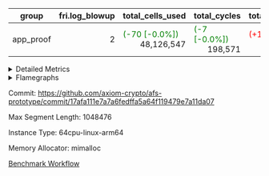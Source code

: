 | group | fri.log_blowup | total_cells_used | total_cycles | total_proof_time_ms |
| --- | --- | --- | --- | --- |
| app_proof | <div style='text-align: right'>2</div>  | <span style="color: green">(-70 [-0.0%])</span> <div style='text-align: right'>48,126,547</div>  | <span style="color: green">(-7 [-0.0%])</span> <div style='text-align: right'>198,571</div>  | <span style="color: red">(+10.0 [+0.3%])</span> <div style='text-align: right'>2,941.0</div>  |


<details>
<summary>Detailed Metrics</summary>

| air_name | cells | constraints | interactions | main_cols | quotient_deg | rows |
| --- | --- | --- | --- | --- | --- | --- |
| FibonacciAir | <div style='text-align: right'>32</div>  | <div style='text-align: right'>5</div>  |  | <div style='text-align: right'>2</div>  | <div style='text-align: right'>1</div>  | <div style='text-align: right'>16</div>  |
| ProgramAir |  | <div style='text-align: right'>4</div>  | <div style='text-align: right'>1</div>  |  | <div style='text-align: right'>1</div>  |  |
| VmConnectorAir |  | <div style='text-align: right'>8</div>  | <div style='text-align: right'>3</div>  |  | <div style='text-align: right'>4</div>  |  |
| PersistentBoundaryAir<8> |  | <div style='text-align: right'>5</div>  | <div style='text-align: right'>3</div>  |  | <div style='text-align: right'>4</div>  |  |
| MemoryMerkleAir<8> |  | <div style='text-align: right'>38</div>  | <div style='text-align: right'>4</div>  |  | <div style='text-align: right'>4</div>  |  |
| AccessAdapterAir<2> |  | <div style='text-align: right'>12</div>  | <div style='text-align: right'>5</div>  |  | <div style='text-align: right'>4</div>  |  |
| AccessAdapterAir<4> |  | <div style='text-align: right'>12</div>  | <div style='text-align: right'>5</div>  |  | <div style='text-align: right'>4</div>  |  |
| AccessAdapterAir<8> |  | <div style='text-align: right'>12</div>  | <div style='text-align: right'>5</div>  |  | <div style='text-align: right'>4</div>  |  |
| Poseidon2VmAir<BabyBearParameters> |  | <div style='text-align: right'>517</div>  | <div style='text-align: right'>32</div>  |  | <div style='text-align: right'>4</div>  |  |
| FriReducedOpeningAir |  | <div style='text-align: right'>59</div>  | <div style='text-align: right'>35</div>  |  | <div style='text-align: right'>4</div>  |  |
| VmAirWrapper<NativeVectorizedAdapterAir<4>, FieldExtensionCoreAir> |  | <div style='text-align: right'>23</div>  | <div style='text-align: right'>15</div>  |  | <div style='text-align: right'>4</div>  |  |
| VmAirWrapper<NativeAdapterAir<2, 1>, FieldArithmeticCoreAir> |  | <div style='text-align: right'>23</div>  | <div style='text-align: right'>15</div>  |  | <div style='text-align: right'>4</div>  |  |
| VmAirWrapper<JalNativeAdapterAir, JalCoreAir> |  | <div style='text-align: right'>6</div>  | <div style='text-align: right'>7</div>  |  | <div style='text-align: right'>4</div>  |  |
| VmAirWrapper<BranchNativeAdapterAir, BranchEqualCoreAir<1> |  | <div style='text-align: right'>23</div>  | <div style='text-align: right'>11</div>  |  | <div style='text-align: right'>2</div>  |  |
| VmAirWrapper<NativeLoadStoreAdapterAir<1>, NativeLoadStoreCoreAir<1> |  | <div style='text-align: right'>31</div>  | <div style='text-align: right'>19</div>  |  | <div style='text-align: right'>4</div>  |  |
| PhantomAir |  | <div style='text-align: right'>4</div>  | <div style='text-align: right'>3</div>  |  | <div style='text-align: right'>4</div>  |  |
| VariableRangeCheckerAir |  | <div style='text-align: right'>4</div>  | <div style='text-align: right'>1</div>  |  | <div style='text-align: right'>1</div>  |  |

| commit_exe_time_ms | execute_and_trace_gen_time_ms | execute_time_ms | fri.log_blowup | keygen_time_ms | stark_prove_excluding_trace_time_ms | total_cells | verify_program_compile_ms |
| --- | --- | --- | --- | --- | --- | --- | --- |
| <span style="color: red">(+4.0 [+57.1%])</span> <div style='text-align: right'>11.0</div>  | <span style="color: red">(+14.0 [+0.8%])</span> <div style='text-align: right'>1,718.0</div>  | <span style="color: red">(+9.0 [+1.5%])</span> <div style='text-align: right'>621.0</div>  | <div style='text-align: right'>2</div>  | <span style="color: red">(+5.0 [+1.5%])</span> <div style='text-align: right'>349.0</div>  | <span style="color: green">(-1.0 [-9.1%])</span> <div style='text-align: right'>10.0</div>  | <div style='text-align: right'>32</div>  | <span style="color: green">(-1.0 [-6.2%])</span> <div style='text-align: right'>15.0</div>  |

| group | segment | stark_prove_excluding_trace_time_ms | total_cells | total_cells_used | total_cycles | trace_gen_time_ms |
| --- | --- | --- | --- | --- | --- | --- |
| app_proof | 0 | <span style="color: red">(+10.0 [+0.3%])</span> <div style='text-align: right'>2,941.0</div>  | <div style='text-align: right'>107,769,880</div>  | <span style="color: green">(-70 [-0.0%])</span> <div style='text-align: right'>48,126,547</div>  | <span style="color: green">(-7 [-0.0%])</span> <div style='text-align: right'>198,571</div>  | <span style="color: green">(-3.0 [-0.3%])</span> <div style='text-align: right'>1,073.0</div>  |

| group | chip_name | segment | rows_used |
| --- | --- | --- | --- |
| app_proof | ProgramChip | 0 | <div style='text-align: right'>16,317</div>  |
| app_proof | VmConnectorAir | 0 | <div style='text-align: right'>2</div>  |
| app_proof | Boundary | 0 | <div style='text-align: right'>22,770</div>  |
| app_proof | Merkle | 0 | <div style='text-align: right'>43,900</div>  |
| app_proof | AccessAdapter<2> | 0 | <div style='text-align: right'>58,156</div>  |
| app_proof | AccessAdapter<4> | 0 | <div style='text-align: right'>35,778</div>  |
| app_proof | AccessAdapter<8> | 0 | <div style='text-align: right'>23,300</div>  |
| app_proof | Poseidon2VmAir<BabyBearParameters> | 0 | <div style='text-align: right'>66,670</div>  |
| app_proof | FriReducedOpeningAir | 0 | <div style='text-align: right'>336</div>  |
| app_proof | <NativeVectorizedAdapterAir<4>,FieldExtensionCoreAir> | 0 | <div style='text-align: right'>2,186</div>  |
| app_proof | <NativeAdapterAir<2, 1>,FieldArithmeticCoreAir> | 0 | <div style='text-align: right'>68,144</div>  |
| app_proof | <JalNativeAdapterAir,JalCoreAir> | 0 | <span style="color: green">(-7 [-0.1%])</span> <div style='text-align: right'>5,093</div>  |
| app_proof | <BranchNativeAdapterAir,BranchEqualCoreAir<1>> | 0 | <div style='text-align: right'>30,558</div>  |
| app_proof | <NativeLoadStoreAdapterAir<1>,NativeLoadStoreCoreAir<1>> | 0 | <div style='text-align: right'>85,891</div>  |
| app_proof | PhantomAir | 0 | <div style='text-align: right'>5,216</div>  |
| app_proof | VariableRangeCheckerAir | 0 | <div style='text-align: right'>262,144</div>  |

| group | dsl_ir | opcode | segment | frequency |
| --- | --- | --- | --- | --- |
| app_proof |  | ADD | 0 | <div style='text-align: right'>54,984</div>  |
| app_proof |  | BBE4DIV | 0 | <div style='text-align: right'>297</div>  |
| app_proof |  | BBE4MUL | 0 | <div style='text-align: right'>891</div>  |
| app_proof |  | BEQ | 0 | <div style='text-align: right'>1,418</div>  |
| app_proof |  | BNE | 0 | <div style='text-align: right'>29,140</div>  |
| app_proof |  | COMP_POS2 | 0 | <div style='text-align: right'>1,092</div>  |
| app_proof |  | DIV | 0 | <div style='text-align: right'>3</div>  |
| app_proof |  | FE4ADD | 0 | <div style='text-align: right'>492</div>  |
| app_proof |  | FE4SUB | 0 | <div style='text-align: right'>506</div>  |
| app_proof |  | FRI_REDUCED_OPENING | 0 | <div style='text-align: right'>126</div>  |
| app_proof |  | JAL | 0 | <span style="color: green">(-7 [-0.1%])</span> <div style='text-align: right'>5,093</div>  |
| app_proof |  | LOADW | 0 | <div style='text-align: right'>18,438</div>  |
| app_proof |  | LOADW2 | 0 | <div style='text-align: right'>14,569</div>  |
| app_proof |  | MUL | 0 | <div style='text-align: right'>9,857</div>  |
| app_proof |  | PERM_POS2 | 0 | <div style='text-align: right'>265</div>  |
| app_proof |  | PHANTOM | 0 | <div style='text-align: right'>5,216</div>  |
| app_proof |  | SHINTW | 0 | <div style='text-align: right'>13,651</div>  |
| app_proof |  | STOREW | 0 | <div style='text-align: right'>30,347</div>  |
| app_proof |  | STOREW2 | 0 | <div style='text-align: right'>8,886</div>  |
| app_proof |  | SUB | 0 | <div style='text-align: right'>3,300</div>  |

| group | air_name | dsl_ir | opcode | segment | cells_used |
| --- | --- | --- | --- | --- | --- |
| app_proof | <NativeAdapterAir<2, 1>,FieldArithmeticCoreAir> |  | ADD | 0 | <div style='text-align: right'>1,649,520</div>  |
| app_proof | AccessAdapter<2> |  | ADD | 0 | <div style='text-align: right'>12,793</div>  |
| app_proof | AccessAdapter<4> |  | ADD | 0 | <div style='text-align: right'>7,722</div>  |
| app_proof | AccessAdapter<8> |  | ADD | 0 | <div style='text-align: right'>731</div>  |
| app_proof | Boundary |  | ADD | 0 | <div style='text-align: right'>1,720</div>  |
| app_proof | Merkle |  | ADD | 0 | <div style='text-align: right'>2,752</div>  |
| app_proof | <NativeVectorizedAdapterAir<4>,FieldExtensionCoreAir> |  | BBE4DIV | 0 | <div style='text-align: right'>11,880</div>  |
| app_proof | AccessAdapter<2> |  | BBE4DIV | 0 | <div style='text-align: right'>2,904</div>  |
| app_proof | AccessAdapter<4> |  | BBE4DIV | 0 | <div style='text-align: right'>1,716</div>  |
| app_proof | <NativeVectorizedAdapterAir<4>,FieldExtensionCoreAir> |  | BBE4MUL | 0 | <div style='text-align: right'>35,640</div>  |
| app_proof | AccessAdapter<2> |  | BBE4MUL | 0 | <div style='text-align: right'>14,982</div>  |
| app_proof | AccessAdapter<4> |  | BBE4MUL | 0 | <div style='text-align: right'>8,853</div>  |
| app_proof | <BranchNativeAdapterAir,BranchEqualCoreAir<1>> |  | BEQ | 0 | <div style='text-align: right'>32,614</div>  |
| app_proof | <BranchNativeAdapterAir,BranchEqualCoreAir<1>> |  | BNE | 0 | <div style='text-align: right'>670,220</div>  |
| app_proof | AccessAdapter<2> |  | BNE | 0 | <div style='text-align: right'>946</div>  |
| app_proof | AccessAdapter<4> |  | BNE | 0 | <div style='text-align: right'>559</div>  |
| app_proof | AccessAdapter<2> |  | COMP_POS2 | 0 | <div style='text-align: right'>48,048</div>  |
| app_proof | AccessAdapter<4> |  | COMP_POS2 | 0 | <div style='text-align: right'>28,392</div>  |
| app_proof | AccessAdapter<8> |  | COMP_POS2 | 0 | <div style='text-align: right'>18,564</div>  |
| app_proof | Poseidon2VmAir<BabyBearParameters> |  | COMP_POS2 | 0 | <div style='text-align: right'>610,428</div>  |
| app_proof | <NativeAdapterAir<2, 1>,FieldArithmeticCoreAir> |  | DIV | 0 | <div style='text-align: right'>90</div>  |
| app_proof | <NativeVectorizedAdapterAir<4>,FieldExtensionCoreAir> |  | FE4ADD | 0 | <div style='text-align: right'>19,680</div>  |
| app_proof | AccessAdapter<2> |  | FE4ADD | 0 | <div style='text-align: right'>10,450</div>  |
| app_proof | AccessAdapter<4> |  | FE4ADD | 0 | <div style='text-align: right'>6,175</div>  |
| app_proof | <NativeVectorizedAdapterAir<4>,FieldExtensionCoreAir> |  | FE4SUB | 0 | <div style='text-align: right'>20,240</div>  |
| app_proof | AccessAdapter<2> |  | FE4SUB | 0 | <div style='text-align: right'>18,546</div>  |
| app_proof | AccessAdapter<4> |  | FE4SUB | 0 | <div style='text-align: right'>10,959</div>  |
| app_proof | AccessAdapter<2> |  | FRI_REDUCED_OPENING | 0 | <div style='text-align: right'>2,024</div>  |
| app_proof | AccessAdapter<4> |  | FRI_REDUCED_OPENING | 0 | <div style='text-align: right'>1,196</div>  |
| app_proof | FriReducedOpeningAir |  | FRI_REDUCED_OPENING | 0 | <div style='text-align: right'>21,504</div>  |
| app_proof | <JalNativeAdapterAir,JalCoreAir> |  | JAL | 0 | <span style="color: green">(-70 [-0.1%])</span> <div style='text-align: right'>50,930</div>  |
| app_proof | AccessAdapter<2> |  | JAL | 0 | <div style='text-align: right'>11</div>  |
| app_proof | AccessAdapter<4> |  | JAL | 0 | <div style='text-align: right'>13</div>  |
| app_proof | <NativeLoadStoreAdapterAir<1>,NativeLoadStoreCoreAir<1>> |  | LOADW | 0 | <div style='text-align: right'>755,958</div>  |
| app_proof | AccessAdapter<2> |  | LOADW | 0 | <div style='text-align: right'>29,062</div>  |
| app_proof | AccessAdapter<4> |  | LOADW | 0 | <div style='text-align: right'>20,566</div>  |
| app_proof | AccessAdapter<8> |  | LOADW | 0 | <div style='text-align: right'>16,133</div>  |
| app_proof | Boundary |  | LOADW | 0 | <div style='text-align: right'>27,880</div>  |
| app_proof | Merkle |  | LOADW | 0 | <div style='text-align: right'>44,416</div>  |
| app_proof | <NativeLoadStoreAdapterAir<1>,NativeLoadStoreCoreAir<1>> |  | LOADW2 | 0 | <div style='text-align: right'>597,329</div>  |
| app_proof | AccessAdapter<2> |  | LOADW2 | 0 | <div style='text-align: right'>13,288</div>  |
| app_proof | AccessAdapter<4> |  | LOADW2 | 0 | <div style='text-align: right'>7,969</div>  |
| app_proof | AccessAdapter<8> |  | LOADW2 | 0 | <div style='text-align: right'>1,003</div>  |
| app_proof | Boundary |  | LOADW2 | 0 | <div style='text-align: right'>1,880</div>  |
| app_proof | Merkle |  | LOADW2 | 0 | <div style='text-align: right'>2,880</div>  |
| app_proof | <NativeAdapterAir<2, 1>,FieldArithmeticCoreAir> |  | MUL | 0 | <div style='text-align: right'>295,710</div>  |
| app_proof | AccessAdapter<2> |  | MUL | 0 | <div style='text-align: right'>11,110</div>  |
| app_proof | AccessAdapter<4> |  | MUL | 0 | <div style='text-align: right'>10,647</div>  |
| app_proof | AccessAdapter<8> |  | MUL | 0 | <div style='text-align: right'>10,982</div>  |
| app_proof | Boundary |  | MUL | 0 | <div style='text-align: right'>25,840</div>  |
| app_proof | Merkle |  | MUL | 0 | <div style='text-align: right'>41,152</div>  |
| app_proof | AccessAdapter<2> |  | PERM_POS2 | 0 | <div style='text-align: right'>22,770</div>  |
| app_proof | AccessAdapter<4> |  | PERM_POS2 | 0 | <div style='text-align: right'>13,455</div>  |
| app_proof | AccessAdapter<8> |  | PERM_POS2 | 0 | <div style='text-align: right'>8,806</div>  |
| app_proof | Poseidon2VmAir<BabyBearParameters> |  | PERM_POS2 | 0 | <div style='text-align: right'>148,135</div>  |
| app_proof | PhantomAir |  | PHANTOM | 0 | <div style='text-align: right'>31,296</div>  |
| app_proof | <NativeLoadStoreAdapterAir<1>,NativeLoadStoreCoreAir<1>> |  | SHINTW | 0 | <div style='text-align: right'>559,691</div>  |
| app_proof | AccessAdapter<2> |  | SHINTW | 0 | <div style='text-align: right'>89,463</div>  |
| app_proof | AccessAdapter<4> |  | SHINTW | 0 | <div style='text-align: right'>69,849</div>  |
| app_proof | AccessAdapter<8> |  | SHINTW | 0 | <div style='text-align: right'>69,683</div>  |
| app_proof | Boundary |  | SHINTW | 0 | <div style='text-align: right'>163,960</div>  |
| app_proof | Merkle |  | SHINTW | 0 | <div style='text-align: right'>582,720</div>  |
| app_proof | <NativeLoadStoreAdapterAir<1>,NativeLoadStoreCoreAir<1>> |  | STOREW | 0 | <div style='text-align: right'>1,244,227</div>  |
| app_proof | AccessAdapter<2> |  | STOREW | 0 | <div style='text-align: right'>108,614</div>  |
| app_proof | AccessAdapter<4> |  | STOREW | 0 | <div style='text-align: right'>70,226</div>  |
| app_proof | AccessAdapter<8> |  | STOREW | 0 | <div style='text-align: right'>55,845</div>  |
| app_proof | Boundary |  | STOREW | 0 | <div style='text-align: right'>131,400</div>  |
| app_proof | Merkle |  | STOREW | 0 | <div style='text-align: right'>558,720</div>  |
| app_proof | <NativeLoadStoreAdapterAir<1>,NativeLoadStoreCoreAir<1>> |  | STOREW2 | 0 | <div style='text-align: right'>364,326</div>  |
| app_proof | AccessAdapter<2> |  | STOREW2 | 0 | <div style='text-align: right'>38,236</div>  |
| app_proof | AccessAdapter<4> |  | STOREW2 | 0 | <div style='text-align: right'>26,481</div>  |
| app_proof | AccessAdapter<8> |  | STOREW2 | 0 | <div style='text-align: right'>21,692</div>  |
| app_proof | Boundary |  | STOREW2 | 0 | <div style='text-align: right'>51,000</div>  |
| app_proof | Merkle |  | STOREW2 | 0 | <div style='text-align: right'>89,344</div>  |
| app_proof | <NativeAdapterAir<2, 1>,FieldArithmeticCoreAir> |  | SUB | 0 | <div style='text-align: right'>99,000</div>  |
| app_proof | AccessAdapter<2> |  | SUB | 0 | <div style='text-align: right'>16,335</div>  |
| app_proof | AccessAdapter<4> |  | SUB | 0 | <div style='text-align: right'>18,525</div>  |
| app_proof | AccessAdapter<8> |  | SUB | 0 | <div style='text-align: right'>21,981</div>  |
| app_proof | Boundary |  | SUB | 0 | <div style='text-align: right'>51,720</div>  |
| app_proof | Merkle |  | SUB | 0 | <div style='text-align: right'>82,752</div>  |

| group | execute_time_ms | fri.log_blowup | num_segments | total_cells_used | total_cycles | total_proof_time_ms |
| --- | --- | --- | --- | --- | --- | --- |
| app_proof | <span style="color: green">(-9.0 [-1.5%])</span> <div style='text-align: right'>575.0</div>  | <div style='text-align: right'>2</div>  | <div style='text-align: right'>1</div>  | <span style="color: green">(-70 [-0.0%])</span> <div style='text-align: right'>48,126,547</div>  | <span style="color: green">(-7 [-0.0%])</span> <div style='text-align: right'>198,571</div>  | <span style="color: red">(+10.0 [+0.3%])</span> <div style='text-align: right'>2,941.0</div>  |

| group | air_name | segment | cells | main_cols | perm_cols | prep_cols | rows |
| --- | --- | --- | --- | --- | --- | --- | --- |
| app_proof | ProgramAir | 0 | <div style='text-align: right'>294,912</div>  | <div style='text-align: right'>10</div>  | <div style='text-align: right'>8</div>  |  | <div style='text-align: right'>16,384</div>  |
| app_proof | VmConnectorAir | 0 | <div style='text-align: right'>24</div>  | <div style='text-align: right'>4</div>  | <div style='text-align: right'>8</div>  | <div style='text-align: right'>1</div>  | <div style='text-align: right'>2</div>  |
| app_proof | PersistentBoundaryAir<8> | 0 | <div style='text-align: right'>917,504</div>  | <div style='text-align: right'>20</div>  | <div style='text-align: right'>8</div>  |  | <div style='text-align: right'>32,768</div>  |
| app_proof | MemoryMerkleAir<8> | 0 | <div style='text-align: right'>2,883,584</div>  | <div style='text-align: right'>32</div>  | <div style='text-align: right'>12</div>  |  | <div style='text-align: right'>65,536</div>  |
| app_proof | AccessAdapterAir<2> | 0 | <div style='text-align: right'>1,769,472</div>  | <div style='text-align: right'>11</div>  | <div style='text-align: right'>16</div>  |  | <div style='text-align: right'>65,536</div>  |
| app_proof | AccessAdapterAir<4> | 0 | <div style='text-align: right'>1,900,544</div>  | <div style='text-align: right'>13</div>  | <div style='text-align: right'>16</div>  |  | <div style='text-align: right'>65,536</div>  |
| app_proof | AccessAdapterAir<8> | 0 | <div style='text-align: right'>1,081,344</div>  | <div style='text-align: right'>17</div>  | <div style='text-align: right'>16</div>  |  | <div style='text-align: right'>32,768</div>  |
| app_proof | Poseidon2VmAir<BabyBearParameters> | 0 | <div style='text-align: right'>77,987,840</div>  | <div style='text-align: right'>559</div>  | <div style='text-align: right'>36</div>  |  | <div style='text-align: right'>131,072</div>  |
| app_proof | FriReducedOpeningAir | 0 | <div style='text-align: right'>71,680</div>  | <div style='text-align: right'>64</div>  | <div style='text-align: right'>76</div>  |  | <div style='text-align: right'>512</div>  |
| app_proof | VmAirWrapper<NativeVectorizedAdapterAir<4>, FieldExtensionCoreAir> | 0 | <div style='text-align: right'>245,760</div>  | <div style='text-align: right'>40</div>  | <div style='text-align: right'>20</div>  |  | <div style='text-align: right'>4,096</div>  |
| app_proof | VmAirWrapper<NativeAdapterAir<2, 1>, FieldArithmeticCoreAir> | 0 | <div style='text-align: right'>6,553,600</div>  | <div style='text-align: right'>30</div>  | <div style='text-align: right'>20</div>  |  | <div style='text-align: right'>131,072</div>  |
| app_proof | VmAirWrapper<JalNativeAdapterAir, JalCoreAir> | 0 | <div style='text-align: right'>180,224</div>  | <div style='text-align: right'>10</div>  | <div style='text-align: right'>12</div>  |  | <div style='text-align: right'>8,192</div>  |
| app_proof | VmAirWrapper<BranchNativeAdapterAir, BranchEqualCoreAir<1> | 0 | <div style='text-align: right'>1,671,168</div>  | <div style='text-align: right'>23</div>  | <div style='text-align: right'>28</div>  |  | <div style='text-align: right'>32,768</div>  |
| app_proof | VmAirWrapper<NativeLoadStoreAdapterAir<1>, NativeLoadStoreCoreAir<1> | 0 | <div style='text-align: right'>8,519,680</div>  | <div style='text-align: right'>41</div>  | <div style='text-align: right'>24</div>  |  | <div style='text-align: right'>131,072</div>  |
| app_proof | PhantomAir | 0 | <div style='text-align: right'>114,688</div>  | <div style='text-align: right'>6</div>  | <div style='text-align: right'>8</div>  |  | <div style='text-align: right'>8,192</div>  |
| app_proof | VariableRangeCheckerAir | 0 | <div style='text-align: right'>2,359,296</div>  | <div style='text-align: right'>1</div>  | <div style='text-align: right'>8</div>  | <div style='text-align: right'>2</div>  | <div style='text-align: right'>262,144</div>  |

| segment | trace_gen_time_ms |
| --- | --- |
| 0 | <span style="color: red">(+6.0 [+0.6%])</span> <div style='text-align: right'>1,096.0</div>  |

</details>



<details>
<summary>Flamegraphs</summary>

[![](https://axiom-public-data-sandbox-us-east-1.s3.us-east-1.amazonaws.com/benchmark/github/flamegraphs/17afa111e7a7a6fedffa5a64f119479e7a11da07/verify_fibair-2-2-1048476-64cpu-linux-arm64-mimalloc-app_proof.dsl_ir.opcode.air_name.cells_used.reverse.svg)](https://axiom-public-data-sandbox-us-east-1.s3.us-east-1.amazonaws.com/benchmark/github/flamegraphs/17afa111e7a7a6fedffa5a64f119479e7a11da07/verify_fibair-2-2-1048476-64cpu-linux-arm64-mimalloc-app_proof.dsl_ir.opcode.air_name.cells_used.reverse.svg)
[![](https://axiom-public-data-sandbox-us-east-1.s3.us-east-1.amazonaws.com/benchmark/github/flamegraphs/17afa111e7a7a6fedffa5a64f119479e7a11da07/verify_fibair-2-2-1048476-64cpu-linux-arm64-mimalloc-app_proof.dsl_ir.opcode.air_name.cells_used.svg)](https://axiom-public-data-sandbox-us-east-1.s3.us-east-1.amazonaws.com/benchmark/github/flamegraphs/17afa111e7a7a6fedffa5a64f119479e7a11da07/verify_fibair-2-2-1048476-64cpu-linux-arm64-mimalloc-app_proof.dsl_ir.opcode.air_name.cells_used.svg)
[![](https://axiom-public-data-sandbox-us-east-1.s3.us-east-1.amazonaws.com/benchmark/github/flamegraphs/17afa111e7a7a6fedffa5a64f119479e7a11da07/verify_fibair-2-2-1048476-64cpu-linux-arm64-mimalloc-app_proof.dsl_ir.opcode.frequency.reverse.svg)](https://axiom-public-data-sandbox-us-east-1.s3.us-east-1.amazonaws.com/benchmark/github/flamegraphs/17afa111e7a7a6fedffa5a64f119479e7a11da07/verify_fibair-2-2-1048476-64cpu-linux-arm64-mimalloc-app_proof.dsl_ir.opcode.frequency.reverse.svg)
[![](https://axiom-public-data-sandbox-us-east-1.s3.us-east-1.amazonaws.com/benchmark/github/flamegraphs/17afa111e7a7a6fedffa5a64f119479e7a11da07/verify_fibair-2-2-1048476-64cpu-linux-arm64-mimalloc-app_proof.dsl_ir.opcode.frequency.svg)](https://axiom-public-data-sandbox-us-east-1.s3.us-east-1.amazonaws.com/benchmark/github/flamegraphs/17afa111e7a7a6fedffa5a64f119479e7a11da07/verify_fibair-2-2-1048476-64cpu-linux-arm64-mimalloc-app_proof.dsl_ir.opcode.frequency.svg)

</details>

Commit: https://github.com/axiom-crypto/afs-prototype/commit/17afa111e7a7a6fedffa5a64f119479e7a11da07

Max Segment Length: 1048476

Instance Type: 64cpu-linux-arm64

Memory Allocator: mimalloc

[Benchmark Workflow](https://github.com/axiom-crypto/afs-prototype/actions/runs/12263798777)
